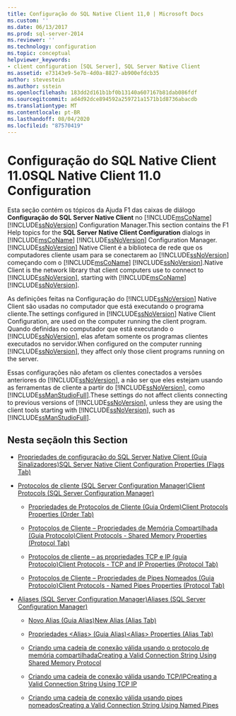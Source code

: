 ```yaml
---
title: Configuração do SQL Native Client 11,0 | Microsoft Docs
ms.custom: ''
ms.date: 06/13/2017
ms.prod: sql-server-2014
ms.reviewer: ''
ms.technology: configuration
ms.topic: conceptual
helpviewer_keywords:
- client configuration [SQL Server], SQL Server Native Client
ms.assetid: e73143e9-5e7b-4d0a-8827-ab900efdcb35
author: stevestein
ms.author: sstein
ms.openlocfilehash: 183dd2d161b1bf0b13140a607167b81dab086fdf
ms.sourcegitcommit: ad4d92dce894592a259721a1571b1d8736abacdb
ms.translationtype: MT
ms.contentlocale: pt-BR
ms.lasthandoff: 08/04/2020
ms.locfileid: "87570419"
---
```

# <a name="sql-native-client-110-configuration"></a><span data-ttu-id="2757b-102">Configuração do SQL Native Client 11.0</span><span class="sxs-lookup"><span data-stu-id="2757b-102">SQL Native Client 11.0 Configuration</span></span>
  <span data-ttu-id="2757b-103">Esta seção contém os tópicos da Ajuda F1 das caixas de diálogo **Configuração do SQL Server Native Client** no [!INCLUDE[msCoName](../../includes/msconame-md.md)] [!INCLUDE[ssNoVersion](../../includes/ssnoversion-md.md)] Configuration Manager.</span><span class="sxs-lookup"><span data-stu-id="2757b-103">This section contains the F1 Help topics for the **SQL Server Native Client Configuration** dialogs in [!INCLUDE[msCoName](../../includes/msconame-md.md)] [!INCLUDE[ssNoVersion](../../includes/ssnoversion-md.md)] Configuration Manager.</span></span> [!INCLUDE[ssNoVersion](../../includes/ssnoversion-md.md)] <span data-ttu-id="2757b-104">Native Client é a biblioteca de rede que os computadores cliente usam para se conectarem ao [!INCLUDE[ssNoVersion](../../includes/ssnoversion-md.md)] começando com o [!INCLUDE[msCoName](../../includes/msconame-md.md)] [!INCLUDE[ssNoVersion](../../includes/ssnoversion-md.md)].</span><span class="sxs-lookup"><span data-stu-id="2757b-104">Native Client is the network library that client computers use to connect to [!INCLUDE[ssNoVersion](../../includes/ssnoversion-md.md)], starting with [!INCLUDE[msCoName](../../includes/msconame-md.md)] [!INCLUDE[ssNoVersion](../../includes/ssnoversion-md.md)].</span></span>  
  
 <span data-ttu-id="2757b-105">As definições feitas na Configuração do [!INCLUDE[ssNoVersion](../../includes/ssnoversion-md.md)] Native Client são usadas no computador que está executando o programa cliente.</span><span class="sxs-lookup"><span data-stu-id="2757b-105">The settings configured in [!INCLUDE[ssNoVersion](../../includes/ssnoversion-md.md)] Native Client Configuration, are used on the computer running the client program.</span></span> <span data-ttu-id="2757b-106">Quando definidas no computador que está executando o [!INCLUDE[ssNoVersion](../../includes/ssnoversion-md.md)], elas afetam somente os programas clientes executados no servidor.</span><span class="sxs-lookup"><span data-stu-id="2757b-106">When configured on the computer running [!INCLUDE[ssNoVersion](../../includes/ssnoversion-md.md)], they affect only those client programs running on the server.</span></span>  
  
 <span data-ttu-id="2757b-107">Essas configurações não afetam os clientes conectados a versões anteriores do [!INCLUDE[ssNoVersion](../../includes/ssnoversion-md.md)], a não ser que eles estejam usando as ferramentas de cliente a partir do [!INCLUDE[ssNoVersion](../../includes/ssnoversion-md.md)], como [!INCLUDE[ssManStudioFull](../../includes/ssmanstudiofull-md.md)].</span><span class="sxs-lookup"><span data-stu-id="2757b-107">These settings do not affect clients connecting to previous versions of [!INCLUDE[ssNoVersion](../../includes/ssnoversion-md.md)], unless they are using the client tools starting with [!INCLUDE[ssNoVersion](../../includes/ssnoversion-md.md)], such as [!INCLUDE[ssManStudioFull](../../includes/ssmanstudiofull-md.md)].</span></span>  
  
## <a name="in-this-section"></a><span data-ttu-id="2757b-108">Nesta seção</span><span class="sxs-lookup"><span data-stu-id="2757b-108">In this Section</span></span>  
  
-   [<span data-ttu-id="2757b-109">Propriedades de configuração do SQL Server Native Client &#40;Guia Sinalizadores&#41;</span><span class="sxs-lookup"><span data-stu-id="2757b-109">SQL Server Native Client Configuration Properties &#40;Flags Tab&#41;</span></span>](../../../2014/tools/configuration-manager/sql-server-native-client-configuration-properties-flags-tab.md)  
  
-   [<span data-ttu-id="2757b-110">Protocolos de cliente &#40;SQL Server Configuration Manager&#41;</span><span class="sxs-lookup"><span data-stu-id="2757b-110">Client Protocols &#40;SQL Server Configuration Manager&#41;</span></span>](../../relational-databases/sql-server-configuration-manager.md)  
  
    -   [<span data-ttu-id="2757b-111">Propriedades de Protocolos de Cliente &#40;Guia Ordem&#41;</span><span class="sxs-lookup"><span data-stu-id="2757b-111">Client Protocols Properties &#40;Order Tab&#41;</span></span>](../../../2014/tools/configuration-manager/client-protocols-properties-order-tab.md)  
  
    -   [<span data-ttu-id="2757b-112">Protocolos de Cliente – Propriedades de Memória Compartilhada &#40;Guia Protocolo&#41;</span><span class="sxs-lookup"><span data-stu-id="2757b-112">Client Protocols - Shared Memory Properties &#40;Protocol Tab&#41;</span></span>](../../../2014/tools/configuration-manager/client-protocols-shared-memory-properties-protocol-tab.md)  
  
    -   [<span data-ttu-id="2757b-113">Protocolos de cliente – as propriedades TCP e IP &#40;guia Protocolo&#41;</span><span class="sxs-lookup"><span data-stu-id="2757b-113">Client Protocols - TCP and IP Properties &#40;Protocol Tab&#41;</span></span>](../../../2014/tools/configuration-manager/client-protocols-tcp-and-ip-properties-protocol-tab.md)  
  
    -   [<span data-ttu-id="2757b-114">Protocolos de Cliente – Propriedades de Pipes Nomeados &#40;Guia Protocolo&#41;</span><span class="sxs-lookup"><span data-stu-id="2757b-114">Client Protocols - Named Pipes Properties &#40;Protocol Tab&#41;</span></span>](../../../2014/tools/configuration-manager/client-protocols-named-pipes-properties-protocol-tab.md)  
  
-   [<span data-ttu-id="2757b-115">Aliases &#40;SQL Server Configuration Manager&#41;</span><span class="sxs-lookup"><span data-stu-id="2757b-115">Aliases &#40;SQL Server Configuration Manager&#41;</span></span>](../../../2014/tools/configuration-manager/aliases-sql-server-configuration-manager.md)  
  
    -   [<span data-ttu-id="2757b-116">Novo Alias &#40;Guia Alias&#41;</span><span class="sxs-lookup"><span data-stu-id="2757b-116">New Alias &#40;Alias Tab&#41;</span></span>](../../../2014/tools/configuration-manager/new-alias-alias-tab.md)  
  
    -   [<span data-ttu-id="2757b-117">Propriedades &#60;Alias&#62; &#40;Guia Alias&#41;</span><span class="sxs-lookup"><span data-stu-id="2757b-117">&#60;Alias&#62; Properties &#40;Alias Tab&#41;</span></span>](../../../2014/tools/configuration-manager/alias-properties-alias-tab.md)  
  
    -   [<span data-ttu-id="2757b-118">Criando uma cadeia de conexão válida usando o protocolo de memória compartilhada</span><span class="sxs-lookup"><span data-stu-id="2757b-118">Creating a Valid Connection String Using Shared Memory Protocol</span></span>](../../../2014/tools/configuration-manager/creating-a-valid-connection-string-using-shared-memory-protocol.md)  
  
    -   [<span data-ttu-id="2757b-119">Criando uma cadeia de conexão válida usando TCP/IP</span><span class="sxs-lookup"><span data-stu-id="2757b-119">Creating a Valid Connection String Using TCP IP</span></span>](../../../2014/tools/configuration-manager/creating-a-valid-connection-string-using-tcp-ip.md)  
  
    -   [<span data-ttu-id="2757b-120">Criando uma cadeia de conexão válida usando pipes nomeados</span><span class="sxs-lookup"><span data-stu-id="2757b-120">Creating a Valid Connection String Using Named Pipes</span></span>](../../../2014/tools/configuration-manager/creating-a-valid-connection-string-using-named-pipes.md)  
  
  

